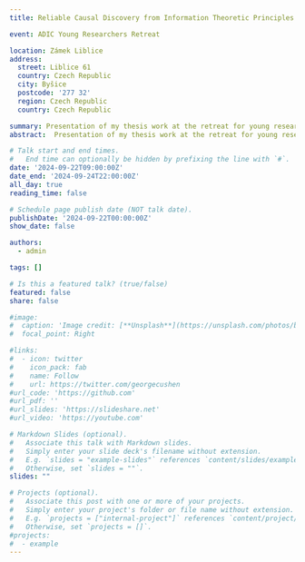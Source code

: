 ```yaml
---
title: Reliable Causal Discovery from Information Theoretic Principles (State of the art & ongoing project)

event: ADIC Young Researchers Retreat

location: Zámek Liblice
address:
  street: Liblice 61
  country: Czech Republic
  city: Byšice
  postcode: '277 32'
  region: Czech Republic
  country: Czech Republic

summary: Presentation of my thesis work at the retreat for young researchers from Institut Curie, Centre des Cordeliers, and Institute of Biotechnology of the Czech Academy of Sciences in Prague, Czech Republic
abstract:  Presentation of my thesis work at the retreat for young researchers from [Institut Curie](https://institut-curie.org/institut-curie-research-center), [Centre des Cordeliers](https://www.crcordeliers.fr/en/home/) and [Institute of Biotechnology of the Czech Academy of Sciences](https://www.ibt.cas.cz/en/) in Prague, Czech Republic

# Talk start and end times.
#   End time can optionally be hidden by prefixing the line with `#`.
date: '2024-09-22T09:00:00Z'
date_end: '2024-09-24T22:00:00Z'
all_day: true
reading_time: false

# Schedule page publish date (NOT talk date).
publishDate: '2024-09-22T00:00:00Z'
show_date: false

authors:
  - admin

tags: []

# Is this a featured talk? (true/false)
featured: false
share: false

#image:
#  caption: 'Image credit: [**Unsplash**](https://unsplash.com/photos/bzdhc5b3Bxs)'
#  focal_point: Right

#links:
#  - icon: twitter
#    icon_pack: fab
#    name: Follow
#    url: https://twitter.com/georgecushen
#url_code: 'https://github.com'
#url_pdf: ''
#url_slides: 'https://slideshare.net'
#url_video: 'https://youtube.com'

# Markdown Slides (optional).
#   Associate this talk with Markdown slides.
#   Simply enter your slide deck's filename without extension.
#   E.g. `slides = "example-slides"` references `content/slides/example-slides.md`.
#   Otherwise, set `slides = ""`.
slides: ""

# Projects (optional).
#   Associate this post with one or more of your projects.
#   Simply enter your project's folder or file name without extension.
#   E.g. `projects = ["internal-project"]` references `content/project/deep-learning/index.md`.
#   Otherwise, set `projects = []`.
#projects:
#  - example
---
```

